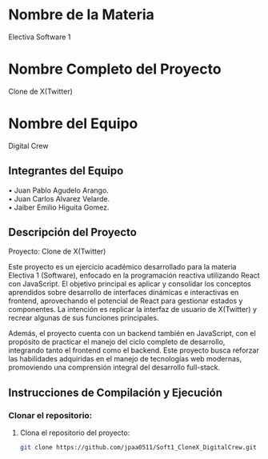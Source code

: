 # Nombre de la Materia
Electiva Software 1

# Nombre Completo del Proyecto
Clone de X(Twitter)

# Nombre del Equipo
Digital Crew

## Integrantes del Equipo
• Juan Pablo Agudelo Arango.  
• Juan Carlos Alvarez Velarde.  
• Jaiber Emilio Higuita Gomez.  

## Descripción del Proyecto
Proyecto: Clone de X(Twitter)  

Este proyecto es un ejercicio académico desarrollado para la materia Electiva 1 (Software), enfocado en la programación reactiva utilizando React con JavaScript. El objetivo principal es aplicar y consolidar los conceptos aprendidos sobre desarrollo de interfaces dinámicas e interactivas en frontend, aprovechando el potencial de React para gestionar estados y componentes. La intención es replicar la interfaz de usuario de X(Twitter) y recrear algunas de sus funciones principales.  

Además, el proyecto cuenta con un backend también en JavaScript, con el propósito de practicar el manejo del ciclo completo de desarrollo, integrando tanto el frontend como el backend. Este proyecto busca reforzar las habilidades adquiridas en el manejo de tecnologías web modernas, promoviendo una comprensión integral del desarrollo full-stack.

## Instrucciones de Compilación y Ejecución

### Clonar el repositorio:
1. Clona el repositorio del proyecto:
   ```bash
   git clone https://github.com/jpaa0511/Soft1_CloneX_DigitalCrew.git

